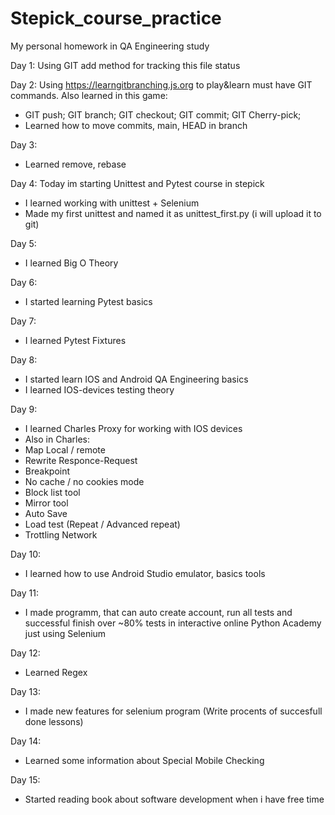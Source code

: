 # Stepick_course_practice
My personal homework in QA Engineering study

Day 1:
Using GIT add method for tracking this file status

Day 2:
Using https://learngitbranching.js.org to play&learn must have GIT commands.
Also learned in this game:
- GIT push; GIT branch; GIT checkout; GIT commit; GIT Cherry-pick;
- Learned how to move commits, main, HEAD in branch

Day 3:
- Learned remove, rebase

Day 4:
Today im starting Unittest and Pytest course in stepick
- I learned working with unittest + Selenium
- Made my first unittest and named it as unittest_first.py (i will upload it to git)

Day 5:
- I learned Big O Theory

Day 6:
- I started learning Pytest basics

Day 7:

- I learned Pytest Fixtures

Day 8:

- I started learn IOS and Android QA Engineering basics
- I learned IOS-devices testing theory

Day 9:

- I learned Charles Proxy for working with IOS devices
- Also in Charles:
- Map Local / remote
- Rewrite Responce-Request
- Breakpoint
- No cache / no cookies mode
- Block list tool
- Mirror tool
- Auto Save
- Load test (Repeat / Advanced repeat)
- Trottling Network

Day 10:

- I learned how to use Android Studio emulator, basics tools

Day 11:

- I made programm, that can auto create account, run all tests and successful finish over ~80% tests in interactive online Python Academy just using Selenium

Day 12:

- Learned Regex

Day 13:

- I made new features for selenium program (Write procents of succesfull done lessons)

Day 14:

- Learned some information about Special Mobile Checking

Day 15:

- Started reading book about software development when i have free time